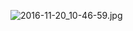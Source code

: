 ![2016-11-20_10-46-59.jpg](https://cdn.uptmr.com/upupmo-article/mac/basic/mac-system-33-default-open-application2.png)
